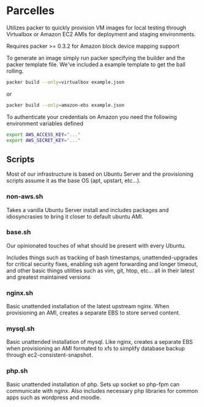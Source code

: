 # Parcelles

Utilizes packer to quickly provision VM images for local testing through Virtualbox or Amazon EC2 AMIs for deployment and staging environments.

Requires packer >= 0.3.2 for Amazon block device mapping support

To generate an image simply run packer specifying the builder and the packer template file. We've included a example template to get the ball rolling.

```bash
packer build --only=virtualbox example.json 
```
or

```bash
packer build --only=amazon-ebs example.json 
```

To authenticate your credentials on Amazon you need the following environment variables defined

```bash
export AWS_ACCESS_KEY="..."
export AWS_SECRET_KEY="..."
```

## Scripts
Most of our infrastructure is based on Ubuntu Server and the provisioning scripts assume it as the base OS (apt, upstart, etc...).

### non-aws.sh
Takes a vanilla Ubuntu Server install and includes packages and idiosyncrasies to bring it closer to default ubuntu AMI.

### base.sh
Our opinionated touches of what should be present with every Ubuntu.

Includes things such as tracking of bash timestamps, unattended-upgrades for critical security fixes, enabling ssh agent forwarding and longer timeout, and other basic things utilities such as vim, git, htop, etc... all in their latest and greatest maintained versions

### nginx.sh

Basic unattended installation of the latest upstream nginx. When provisioning an AMI, creates a separate EBS to store served content.

### mysql.sh

Basic unattended installation of mysql. Like nginx, creates a separate EBS when provisioning an AMI formated to xfs to simplify database backup through ec2-consistent-snapshot.

### php.sh

Basic unattended installation of php. Sets up socket so php-fpm can communicate with nginx. Also includes necessary php libraries for common apps such as wordpress and moodle.
